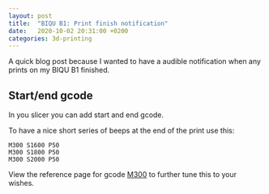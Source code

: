 ```yaml
---
layout: post
title:  "BIQU B1: Print finish notification"
date:   2020-10-02 20:31:00 +0200
categories: 3d-printing
---
```


A quick blog post because I wanted to have a audible notification when any prints on my BIQU B1 finished.

## Start/end gcode

In you slicer you can add start and end gcode.

To have a nice short series of beeps at the end of the print use this:

```
M300 S1600 P50
M300 S1800 P50
M300 S2000 P50
```

View the reference page for gcode [M300](https://marlinfw.org/docs/gcode/M300.html) to further tune this to your wishes.